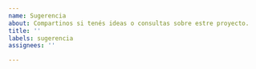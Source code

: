 ```yaml
---
name: Sugerencia
about: Compartinos si tenés ideas o consultas sobre estre proyecto.
title: ''
labels: sugerencia
assignees: ''

---
```



